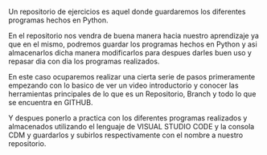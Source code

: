 Un repositorio de ejercicios es aquel donde guardaremos los diferentes programas hechos en Python.

En el repositorio nos vendra de buena manera hacia nuestro aprendizaje ya que en el mismo, podremos guardar los programas hechos en Python y asi almacenarlos dicha manera modificarlos para despues darles buen uso y repasar dia con dia los programas realizados.

En este caso ocuparemos realizar una cierta serie de pasos primeramente empezando con lo basico de ver un video introductorio y conocer las herramientas principales de lo que es un Repositorio, Branch y todo lo que se encuentra en GITHUB.

Y despues ponerlo a practica con los diferentes programas realizados y almacenados utilizando el lenguaje de VISUAL STUDIO CODE y la consola CDM y guardarlos y subirlos respectivamente con el nombre a nuestro repositorio.
